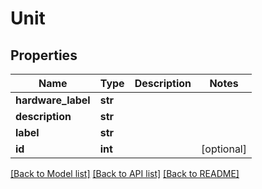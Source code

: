 # Unit


## Properties
Name | Type | Description | Notes
------------ | ------------- | ------------- | -------------
**hardware_label** | **str** |  | 
**description** | **str** |  | 
**label** | **str** |  | 
**id** | **int** |  | [optional] 

[[Back to Model list]](../README.md#documentation-for-models) [[Back to API list]](../README.md#documentation-for-api-endpoints) [[Back to README]](../README.md)


